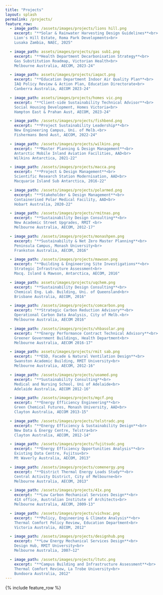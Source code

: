 ```yaml
---
title: "Projects"
layout: splash
permalink: /projects/
feature_row:
  - image_path: /assets/images/projects/lions hill.png
    excerpt: "**Solar & Rainwater Harvesting Design Guidelines**<br>
    Lion's Hill Estate, Roma Park Developments<br> 
    Lusaka Zambia, NAEC, 2025"

  - image_path: assets/images/projects/gas sub1.png
    excerpt: "**Health Department Decarbonisation Strategy**<br> 
    Gas Substitution Roadmap, Victorian Health<br>
    Melbourne Australia, AECOM, 2023-24"

  - image_path: assets/images/projects/iaqact.png
    excerpt: "**Education Department Indoor Air Quality Plan**<br> 
    IAQ Policy Review & Action Plan, Education Directorate<br>
    Canberra Australia, AECOM 2023-24"

  - image_path: assets/images/projects/homes vic.png
    excerpt: "**Client-side Sustainability Technical Advisor**<br> 
    Social Housing Development, Homes Victoria<br>
    Hampton East & Prahan Aust, AECOM, 2023-24"

  - image_path: /assets/images/projects/fishbend.png
    excerpt: "**Project Sustainability Leadership**<br>
    New Engineering Campus, Uni. of Melb.<br> 
    Fishermans Bend Aust, AECOM, 2022-24"

  - image_path: /assets/images/projects/wilkins.png
    excerpt: "**Master Planning & Design Management**<br>
    Antarctic Mobile Inland Aviation Facilities, AAD<br> 
    Wilkins Antarctica, 2021-22"

  - image_path: /assets/images/projects/macca.png
    excerpt: "**Project & Design Management**<br>
    Scientific Research Station Modernisation, AAD<br> 
    Macquarie Island Sub Antarctica, 2016-22"

  - image_path: /assets/images/projects/polarmed.png
    excerpt: "**Stakeholder & Design Management**<br>
    Containerised Polar Medical Facility, AAD<br> 
    Hobart Australia, 2020-22"

  - image_path: /assets/images/projects/rmitnas.png
    excerpt: "**Sustainability Design Consulting**<br>
    New Academic Street Upgrades, RMIT <br> 
    Melbourne Australia, AECOM, 2012-17"

  - image_path: /assets/images/projects/monashpen.png
    excerpt: "**Sustainability & Net Zero Master Planning**<br>
    Peninsula Campus, Monash University<br> 
    Frankston Australia, AECOM, 2016"

  - image_path: /assets/images/projects/mawson.png
    excerpt: "**Building & Engineering Site Investigations**<br>
    Strategic Infrastructure Assessment<br> 
    Macq. Island & Mawson, Antarctica, AECOM, 2016"

  - image_path: assets/images/projects/uqchem.png
    excerpt: "**Sustainability Design Consulting**<br> 
    Chemical Eng. Lab. Building, Uni. of Queensland<br>
    Brisbane Australia, AECOM, 2016"

  - image_path: /assets/images/projects/comcarbon.png
    excerpt: "**Strategic Carbon Reduction Advisory**<br>
    Operational Carbon Data Analysis, City of Melb.<br> 
    Melbourne Australia, AECOM 2016"

  - image_path: /assets/images/projects/vhbasolar.png
    excerpt: "**Energy Performance Contract Technical Advisory**<br>
    Greener Government Buildings, Health Department<br> 
    Melbourne Australia, AECOM 2016-17"

  - image_path: assets/images/projects/rmit sab.png
    excerpt: "**ESD, Facade & Natural Ventilation Design**<br> 
    Swanston Academic Building, RMIT University<br>
    Melbourne Australia, AECOM, 2012-16"

  - image_path: /assets/images/projects/uoamed.png
    excerpt: "**Sustainability Consulting**<br>
    Medical and Nursing School, Uni of Adelaide<br> 
    Adelaide Australia, AECOM 2012-16"

  - image_path: /assets/images/projects/mgcf.png
    excerpt: "**Energy Efficiency Engineering**<br>
    Green Chemical Futures, Monash University, AAD<br> 
    Clayton Australia, AECOM 2013-15"

  - image_path: /assets/images/projects/telstradc.png
    excerpt: "**Energy Efficiency & Sustainability Design**<br>
    New Data & Energy Centre, Telstra<br> 
    Clayton Australia, AECOM, 2012-14"

  - image_path: /assets/images/projects/fujitsudc.png
    excerpt: "**Energy Efficiency Opportunities Analysis**<br>
    Existing Data Centre, Fujitsu<br> 
    Mt Waverly Australia, AECOM, 2013"

  - image_path: /assets/images/projects/comenergy.png
    excerpt: "**District Thermal Energy Loads Study**<br>
    Central Activity District, City of Melbourne<br> 
    Melbourne Australia, AECOM, 2013"

  - image_path: /assets/images/projects/41x.png
    excerpt: "**Low Carbon Mechanical Services Design**<br>
    41X office, Australian Institute of Architects<br> 
    Melbourne Australia, AECOM, 2009-13"

  - image_path: /assets/images/projects/vichvac.png
    excerpt: "**Policy, Engineering & Climate Analysis**<br>
    Thermal Comfort Policy Review, Education Department<br> 
    Victoria Australia, AECOM, 2012"

  - image_path: /assets/images/projects/designhub.png
    excerpt: "**Low Energy Mechanical Services Design**<br>
    Design Hub, RMIT University<br> 
    Melbourne Australia, 2007–12"

  - image_path: /assets/images/projects/ltutc.png
    excerpt: "**Campus Building and Infrastructure Assessment**<br>
    Thermal Comfort Review, La Trobe University<br> 
    Bundoora Australia, 2012"
---
```


{% include feature_row %}